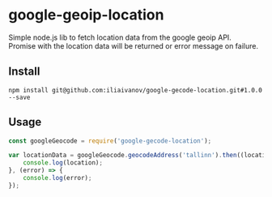 # google-geoip-location
Simple node.js lib to fetch location data from the google geoip API.   
Promise with the location data will be returned or error message on failure.

## Install
```npm install git@github.com:iliaivanov/google-gecode-location.git#1.0.0 --save```   

## Usage
```javascript   
const googleGeocode = require('google-gecode-location');

var locationData = googleGeocode.geocodeAddress('tallinn').then((location) => {
    console.log(location);
}, (error) => {
    console.log(error);
});
```
